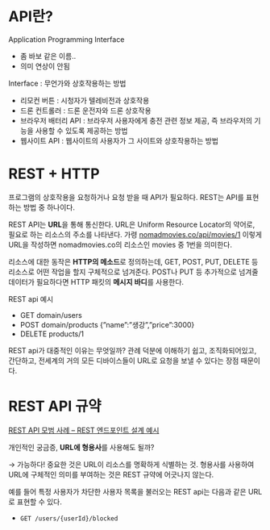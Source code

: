 # API란?

Application Programming Interface

- 좀 바보 같은 이름..
- 의미 연상이 안됨

Interface : 무언가와 상호작용하는 방법

- 리모컨 버튼 : 시청자가 텔레비전과 상호작용
- 드론 컨트롤러 : 드론 운전자와 드론 상호작용
- 브라우저 배터리 API : 브라우저 사용자에게 충전 관련 정보 제공, 즉 브라우저의 기능을 사용할 수 있도록 제공하는 방법
- 웹사이트 API : 웹사이트의 사용자가 그 사이트와 상호작용하는 방법

# REST + HTTP

프로그램의 상호작용을 요청하거나 요청 받을 때 API가 필요하다. REST는 API를 표현하는 방법 중 하나이다.

REST API는 **URL**을 통해 통신한다. URL은 Uniform Resource Locator의 약어로, 필요로 하는 리소스의 주소를 나타낸다. 가령 [nomadmovies.co/api/movies/1](http://nomadmovies.co/api/movies/1) 이렇게 URL을 작성하면 nomadmovies.co의 리소스인 movies 중 1번을 의미한다. 

리소스에 대한 동작은 **HTTP의 메소드**로 정의하는데, GET, POST, PUT, DELETE 등 리소스로 어떤 작업을 할지 구체적으로 넘겨준다. POST나 PUT 등 추가적으로 넘겨줄 데이터가 필요하다면 HTTP 패킷의 **메시지 바디**를 사용한다.

REST api 예시

- GET domain/users
- POST domain/products {”name”:”생강”,”price”:3000}
- DELETE products/1

REST api가 대중적인 이유는 무엇일까? 관례 덕분에 이해하기 쉽고, 조직화되어있고, 간단하고, 전세계의 거의 모든 디바이스들이 URL로 요청을 보낼 수 있다는 장점 때문이다.

# REST API 규약

[REST API 모범 사례 – REST 엔드포인트 설계 예시](https://www.freecodecamp.org/korean/news/rest-api-mobeom-sarye-rest-endeupointeu-seolgye-yesi/)

개인적인 궁금증, **URL에 형용사**를 사용해도 될까?

→ 가능하다! 중요한 것은 URL이 리소스를 명확하게 식별하는 것. 형용사를 사용하여 URL에 구체적인 의미를 부여하는 것은 REST 규약에 어긋나지 않는다.

예를 들어 특정 사용자가 차단한 사용자 목록을 불러오는 REST api는 다음과 같은 URL로 표현할 수 있다.

- `GET /users/{userId}/blocked`
